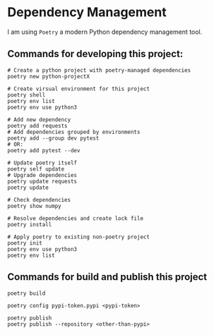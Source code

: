 
# Dependency Management

I am using `Poetry` a modern Python dependency management tool. 

## Commands for developing this project: 

```shell
# Create a python project with poetry-managed dependencies
poetry new python-projectX

# Create virsual environment for this project
poetry shell
poetry env list
poetry env use python3

# Add new dependency
poetry add requests
# Add dependencies grouped by environments
poetry add --group dev pytest
# OR:
poetry add pytest --dev

# Update poetry itself
poetry self update
# Upgrade dependencies
poetry update requests
poetry update 

# Check dependencies
poetry show numpy

# Resolve dependencies and create lock file
poetry install

# Apply poetry to existing non-poetry project
poetry init
poetry env use python3
poetry env list

```

## Commands for build and publish this project

```shell
poetry build

poetry config pypi-token.pypi <pypi-token>

poetry publish
poetry publish --repository <other-than-pypi>
```
